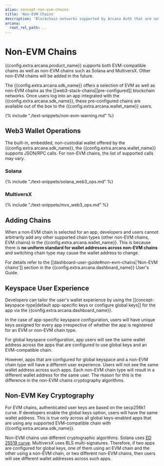 ```yaml
---
alias: concept-non-evm-chains
title: 'Non-EVM Chains'
description: 'Blockchain networks supported by Arcana Auth that are not EVM-compatible.'
arcana:
  root_rel_path: ..
---
```


# Non-EVM Chains

{{config.extra.arcana.product_name}} supports both EVM-compatible chains as well as non-EVM chains such as Solana and MultiversX. Other non-EVM chains will be added in the future. 

The {{config.extra.arcana.sdk_name}} offers a selection of EVM as well as non-EVM chains as the [[web3-stack-chains||pre-configured]] blockchain networks. Once users log into an app integrated with the {{config.extra.arcana.sdk_name}}, these pre-configured chains are available out of the box to the {{config.extra.arcana.wallet_name}} users.

{% include "./text-snippets/non-evm-warning.md" %}

## Web3 Wallet Operations

The built-in, embedded, non-custodial wallet offered by the {{config.extra.arcana.sdk_name}}, the {{config.extra.arcana.wallet_name}} supports JSON/RPC calls. For non-EVM chains, the list of supported calls may vary.

### Solana

{% include "./text-snippets/solana_web3_ops.md" %}

### MultiversX

{% include "./text-snippets/mvx_web3_ops.md" %}

## Adding Chains

When a non-EVM chain is selected for an app, developers and users cannot arbitrarily add any other supported chain types (other non-EVM chains, EVM chains) in the {{config.extra.arcana.wallet_name}}. This is because there is **no uniform standard for wallet addresses across non-EVM chains** and switching chain type may cause the wallet address to change.

For details refer to the [[dashboard-user-guide#non-evm-chains|'Non-EVM chains']] section in the {{config.extra.arcana.dashboard_name}} User's Guide.

## Keyspace User Experience

Developers can tailor the user's wallet experience by using the [[concept-keyspace-type|default app-specific keys or configure global keys]] for the app via the {{config.extra.arcana.dashboard_name}}.

In the case of app-specific keyspace configuration, users will have unique keys assigned for every app irrespective of whether the app is registered for an EVM or non-EVM chain type.

For global keyspace configuration, app users will see the same wallet address across the apps that are configured to use global keys and an EVM-compatible chain.

However, apps that are configured for global keyspace and a non-EVM chain type will have a different user experience. Users will not see the same wallet address across such apps. Each non-EVM chain type will result in a different wallet address for the same user. The reason for this is the difference in the non-EVM chains cryptography algorithms.

## Non-EVM Key Cryptography

For EVM chains, authenticated user keys are based on the secp256k1 curve. If developers enable the global keys option, users will have the same wallet address. This is true only across all global keys-enabled apps that are using any supported EVM-compatible chain with {{config.extra.arcana.sdk_name}}.

Non-EVM chains use different cryptographic algorithms. Solana uses [ED 25519 curve](https://en.wikipedia.org/wiki/EdDSA#Ed25519). MultiversX uses BLS multi-signatures. Therefore, if two apps are configured for global keys, one of them using an EVM chain and the other using a non-EVM chain, or two different non-EVM chains, then users will see different wallet addresses across such apps.
